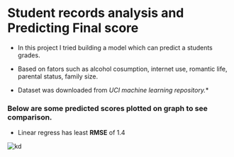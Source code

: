 # Student records analysis and Predicting Final score

* In this project I tried building a model which can predict a students grades.

* Based on fators such as alcohol cosumption, internet use, romantic life, parental status, family size.

* Dataset was downloaded from *UCI machine learning repository.**

### Below are some predicted scores plotted on graph to see comparison.

* Linear regress has least **RMSE** of 1.4

![kd]()
